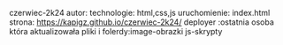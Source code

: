  czerwiec-2k24
 autor: 
 technologie: html,css,js
 uruchomienie: index.html
 strona: https://kapigz.github.io/czerwiec-2k24/
 deployer :ostatnia osoba która aktualizowała
 pliki i folerdy:image-obrazki js-skrypty
